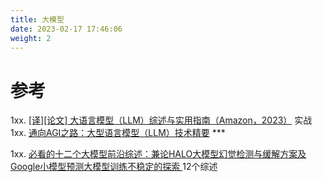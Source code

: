 ```yaml
---
title: 大模型
date: 2023-02-17 17:46:06
weight: 2
---
```





# 参考
1xx. [[译][论文] 大语言模型（LLM）综述与实用指南（Amazon，2023）](http://arthurchiao.art/blog/llm-practical-guide-zh/)   实战  
1xx. [通向AGI之路：大型语言模型（LLM）技术精要](https://zhuanlan.zhihu.com/p/597586623) *** 


1xx. [必看的十二个大模型前沿综述：兼论HALO大模型幻觉检测与缓解方案及Google小模型预测大模型训练不稳定的探索 ](https://mp.weixin.qq.com/s?__biz=MzAxMjc3MjkyMg==&mid=2648403847&idx=1&sn=9af731e9f8418a2d869f5464530c8bd6) 12个综述